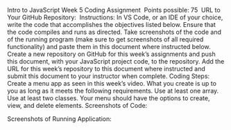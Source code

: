 Intro to JavaScript Week 5 Coding Assignment
 Points possible: 75  URL to Your GitHub Repository: 
Instructions: In VS Code, or an IDE of your choice, write the code that accomplishes the objectives listed below. Ensure that the code compiles and runs as directed. Take screenshots of the code and of the running program (make sure to get screenshots of all required functionality) and paste them in this document where instructed below. Create a new repository on GitHub for this week’s assignments and push this document, with your JavaScript project code, to the repository. Add the URL for this week’s repository to this document where instructed and submit this document to your instructor when complete.
Coding Steps:
Create a menu app as seen in this week’s video. What you create is up to you as long as it meets the following requirements.
Use at least one array.
Use at least two classes.
Your menu should have the options to create, view, and delete elements.
Screenshots of Code:

Screenshots of Running Application:
